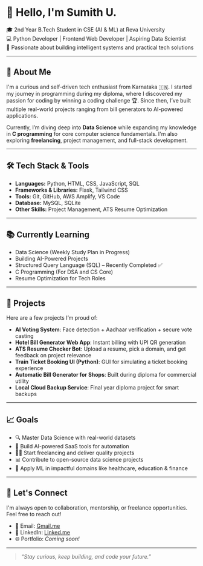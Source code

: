 # 👋 Hello, I'm Sumith U.

🎓 2nd Year B.Tech Student in CSE (AI & ML) at Reva University  
💻 Python Developer | Frontend Web Developer | Aspiring Data Scientist  
🚀 Passionate about building intelligent systems and practical tech solutions  

---

## 🧠 About Me

I'm a curious and self-driven tech enthusiast from Karnataka 🇮🇳. I started my journey in programming during my diploma, where I discovered my passion for coding by winning a coding challenge 🏆. Since then, I’ve built multiple real-world projects ranging from bill generators to AI-powered applications.

Currently, I’m diving deep into **Data Science** while expanding my knowledge in **C programming** for core computer science fundamentals. I'm also exploring **freelancing**, project management, and full-stack development.

---

## 🛠️ Tech Stack & Tools

- **Languages:** Python, HTML, CSS, JavaScript, SQL  
- **Frameworks & Libraries:** Flask, Tailwind CSS  
- **Tools:** Git, GitHub, AWS Amplify, VS Code  
- **Database:** MySQL, SQLite  
- **Other Skills:** Project Management, ATS Resume Optimization

---

## 📚 Currently Learning

- Data Science (Weekly Study Plan in Progress)  
- Building AI-Powered Projects  
- Structured Query Language (SQL) – Recently Completed ✅  
- C Programming (For DSA and CS Core)  
- Resume Optimization for Tech Roles  

---

## 🧩 Projects

Here are a few projects I’m proud of:

- **AI Voting System**: Face detection + Aadhaar verification + secure vote casting  
- **Hotel Bill Generator Web App**: Instant billing with UPI QR generation  
- **ATS Resume Checker Bot**: Upload a resume, pick a domain, and get feedback on project relevance  
- **Train Ticket Booking UI (Python)**: GUI for simulating a ticket booking experience  
- **Automatic Bill Generator for Shops**: Built during diploma for commercial utility  
- **Local Cloud Backup Service**: Final year diploma project for smart backups  

---

## 📈 Goals

- 🔍 Master Data Science with real-world datasets  
- 🤖 Build AI-powered SaaS tools for automation  
- 🧑‍💼 Start freelancing and deliver quality projects  
- 📊 Contribute to open-source data science projects  
- 🧬 Apply ML in impactful domains like healthcare, education & finance  

---

## 🤝 Let's Connect

I'm always open to collaboration, mentorship, or freelance opportunities. Feel free to reach out!

- 📧 Email: [Gmail.me](mailto:sumithsumith4567890@gmail.com)  
- 💼 LinkedIn: [Linked.me](https://www.linkedin.com/in/sumith-u-141b85317/)
- 🌐 Portfolio: *Coming soon!*  

---

> *“Stay curious, keep building, and code your future.”*

